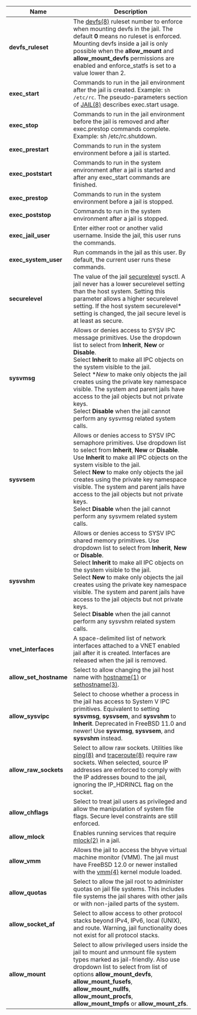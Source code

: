 ---
---

| Name | Description |
|------|-------------|
| **devfs_ruleset** | The [devfs(8)](https://www.freebsd.org/cgi/man.cgi?query=devfs) ruleset number to enforce when mounting devfs in the jail. The default **0** means no ruleset is enforced. Mounting devfs inside a jail is only possible when the **allow_mount** and **allow_mount_devfs** permissions are enabled and enforce_statfs is set to a value lower than 2. |
| **exec_start** | Commands to run in the jail environment after the jail is created. Example: `sh /etc/rc`. The pseudo-parameters section of [JAIL(8)](https://www.freebsd.org/cgi/man.cgi?query=jail) describes exec.start usage. |
| **exec_stop** | Commands to run in the jail environment before the jail is removed and after exec.prestop commands complete. Example: sh /etc/rc.shutdown. |
| **exec_prestart** | Commands to run in the system environment before a jail is started. |
| **exec_poststart** | Commands to run in the system environment after a jail is started and after any exec_start commands are finished. |
| **exec_prestop** | Commands to run in the system environment before a jail is stopped. |
| **exec_poststop** | Commands to run in the system environment after a jail is stopped. |
| **exec_jail_user** | Enter either root or another valid username. Inside the jail, this user runs the commands. |
| **exec_system_user** | Run commands in the jail as this user. By default, the current user runs these commands. |
| **securelevel** | The value of the jail [securelevel](https://www.freebsd.org/doc/faq/security.html#idp60202568) sysctl. A jail never has a lower securelevel setting than the host system. Setting this parameter allows a higher securelevel setting. If the host system securelevel* setting is changed, the jail secure level is at least as secure. |
| **sysvmsg** | Allows or denies access to SYSV IPC message primitives. Use the dropdown list to select from **Inherit**, **New** or **Disable**.<br> Select **Inherit** to make all IPC objects on the system visible to the jail.<br> Select **New* to make only objects the jail creates using the private key namespace visible. The system and parent jails have access to the jail objects but not private keys.<br> Select **Disable** when the jail cannot perform any sysvmsg related system calls. |
| **sysvsem** | Allows or denies access to SYSV IPC semaphore primitives. Use dropdown list to select from **Inherit**, **New** or **Disable**.<br> Use **Inherit** to make all IPC objects on the system visible to the jail.<br> Select **New** to make only objects the jail creates using the private key namespace visible. The system and parent jails have access to the jail objects but not private keys.<br> Select **Disable** when the jail cannot perform any sysvmem related system calls. |
| **sysvshm** | Allows or denies access to SYSV IPC shared memory primitives. Use dropdown list to select from **Inherit**, **New** or **Disable**.<br> Select **Inherit** to make all IPC objects on the system visible to the jail.<br> Select **New** to make only objects the jail creates using the private key namespace visible. The system and parent jails have access to the jail objects but not private keys.<br> Select **Disable** when the jail cannot perform any sysvshm related system calls. |
| **vnet_interfaces** | A space-delimited list of network interfaces attached to a VNET enabled jail after it is created. Interfaces are released when the jail is removed. |
| **allow_set_hostname** | Select to allow changing the jail host name with [hostname(1)](https://www.freebsd.org/cgi/man.cgi?query=hostname) or [sethostname(3)](https://www.freebsd.org/cgi/man.cgi?query=sethostname). |
| **allow_sysvipc** | Select to choose whether a process in the jail has access to System V IPC primitives. Equivalent to setting **sysvmsg**, **sysvsem**, and **sysvshm** to **Inherit**. Deprecated in FreeBSD 11.0 and newer! Use **sysvmsg**, **sysvsem**, and **sysvshm** instead. |
| **allow_raw_sockets** | Select to allow raw sockets. Utilities like [ping(8)](https://www.freebsd.org/cgi/man.cgi?query=ping) and [traceroute(8)](https://www.freebsd.org/cgi/man.cgi?query=traceroute) require raw sockets. When selected, source IP addresses are enforced to comply with the IP addresses bound to the jail, ignoring the IP_HDRINCL flag on the socket. |
| **allow_chflags**| Select to treat jail users as privileged and allow the manipulation of system file flags. Secure level constraints are still enforced. |
| **allow_mlock** | Enables running services that require [mlock(2)](https://www.freebsd.org/cgi/man.cgi?query=mlock) in a jail. |
| **allow_vmm** | Allows the jail to access the bhyve virtual machine monitor (VMM). The jail must have FreeBSD 12.0 or newer installed with the [vmm(4)](https://www.freebsd.org/cgi/man.cgi?query=vmm) kernel module loaded. |
| **allow_quotas** | Select to allow the jail root to administer quotas on jail file systems. This includes file systems the jail shares with other jails or with non-jailed parts of the system. |
| **allow_socket_af** | Select to allow access to other protocol stacks beyond IPv4, IPv6, local (UNIX), and route. Warning, jail functionality does not exist for all protocol stacks. |
| **allow_mount** | Select to allow privileged users inside the jail to mount and unmount file system types marked as jail-friendly. Also use dropdown list to select from list of options **allow_mount_devfs**, **allow_mount_fusefs**, **allow_mount_nullfs**, **allow_mount_procfs**, **allow_mount_tmpfs** or **allow_mount_zfs**.  |